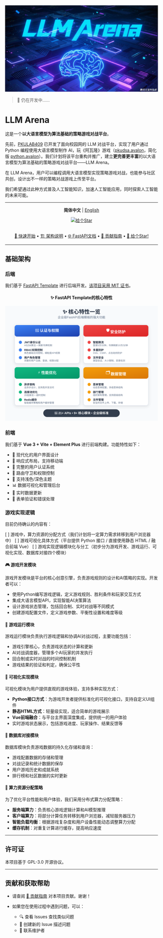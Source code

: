 ![LLM Arena](docs/images/LLMArena.jpg)

> 🚧 仍在开发中……

# LLM Arena

这是一个**以大语言模型为算法基础的策略游戏对战平台**。

先前，[PKULAB409](https://github.com/pkulab409) 已开发了面向校园网的 LLM 对战平台，实现了用户通过 Python 编程使用大语言模型制作 AI，玩《阿瓦隆》游戏（[pkudsa.avalon](https://github.com/pkulab409/pkudsa.avalon)，简化版 [python.avalon](https://github.com/pkulab409/python.avalon)）。我们计划将该平台重构并推广，建立**更完善更丰富**的以大语言模型为算法基础的策略游戏对战平台——LLM Arena。

在 LLM Arena，用户可以编程调用大语言模型实现策略游戏对战，也能参与社区共创，设计出不一样的策略对战游戏上传至平台。

我们希望通过此种方式普及人工智能知识，加速人工智能应用，同时探索人工智能的未来可能。

---

<div align="center">

**简体中文** | [English](README.en.md)

<!-- 点赞区域 -->
<div align="center">
  <a href="https://github.com/pkulab409/llm-arena" target="_blank">
    <img src="https://img.shields.io/badge/⭐_给个Star-支持项目-FFD700?style=for-the-badge&logo=github&logoColor=white&labelColor=FF6B6B&color=FFD700" alt="给个Star">
  </a>
</div><br>

[📖 快速开始](#-快速开始) • [🏗️ 架构说明](#-基础架构) • [🌐 FastAPI文档](http://fastapi.infyai.cn/) • [🤝 贡献指南](CONTRIBUTING.md) • [🌟 给个Star!](https://github.com/pkulab409/llm-arena)

</div>

---

## 基础架构

### 后端

我们基于 [FastAPI Template](https://github.com/JiayuXu0/FastAPI-Template) 进行后端开发。[该项目采用 MIT 证书](docs/MIT_LICENSE_FastAPI_Backend_Template/LICENSE)。

<div align="center">

#### ✨ FastAPI Template的核心特性
<img src="docs/images/features-overview.svg" alt="核心特性" width="700">

</div>

### 前端

我们基于 **Vue 3 + Vite + Element Plus** 进行前端构建。功能特性如下：

- 🎨 现代化的用户界面设计
- 📱 响应式布局，支持移动端
- 🔐 完整的用户认证系统
- 🎯 路由守卫和权限控制
- 🌙 支持浅色/深色主题
- 📊 数据可视化和管理后台
- 🔄 实时数据更新
- 📝 表单验证和错误处理

### 游戏实现逻辑

目前仍待确认的内容有：

[ ] 游戏中，算力资源的分配方式（我们计划将一定算力需求转移到用户浏览器中）
[ ] 游戏可视化具体方式（平台提供 Python 接口 / 直接使用静态 HTML / 融合前端 Vue）
[ ] 游戏实现逻辑模块化与分工（初步分为游戏开发、游戏运行、可视化实现、数据库对接四个模块）

#### 🎮 游戏开发模块
游戏开发模块是平台的核心创意引擎，负责游戏规则的设计和AI策略的实现。开发者可以：
- 使用Python编写游戏逻辑，定义游戏规则、胜利条件和玩家交互方式
- 集成大语言模型API，实现智能AI决策算法
- 设计游戏状态管理，包括回合制、实时对战等不同模式
- 创建游戏配置文件，定义游戏参数、平衡性设置和难度等级

#### 🚀 游戏运行模块
游戏运行模块负责执行游戏逻辑和协调AI对战过程，主要功能包括：
- 游戏引擎核心，负责游戏状态的计算和更新
- AI对战调度器，管理多个AI玩家的并发执行
- 回合制或实时对战的时间控制机制
- 游戏结果的验证和判定，确保公平性

#### 🎨 可视化实现模块
可视化模块为用户提供直观的游戏体验，支持多种实现方式：
- **Python接口方式**：为游戏开发者提供标准化的可视化接口，支持自定义UI组件
- **静态HTML方式**：轻量级实现，适合简单的游戏展示
- **Vue前端融合**：与平台主界面深度集成，提供统一的用户体验
- 实时游戏状态展示，包括游戏进度、玩家操作、结果反馈等

#### 💾 数据库对接模块
数据库模块负责游戏数据的持久化存储和查询：
- 游戏配置数据的存储和管理
- 对战记录和统计数据的保存
- 用户游戏历史和成就系统
- 排行榜和社区数据的实时更新

#### 🔧 算力资源分配策略
为了优化平台性能和用户体验，我们采用分布式算力分配策略：
- **服务端算力**：负责核心游戏逻辑计算和AI模型推理
- **客户端算力**：将部分计算任务转移到用户浏览器，减轻服务器压力
- **智能负载均衡**：根据游戏复杂度和用户设备性能动态调整算力分配
- **缓存机制**：对重复计算进行缓存，提高响应速度

---

## 许可证

本项目基于 GPL-3.0 开源协议。

---

## 贡献和获取帮助

- 请查阅 [🤝 贡献指南](CONTRIBUTING.md) 对本项目贡献。谢谢！

* 如果您在使用过程中遇到问题，可以：

  - 🔍 查看 Issues 查找类似问题
  - 💬 创建新的 Issue 描述问题
  - 📧 联系维护者
